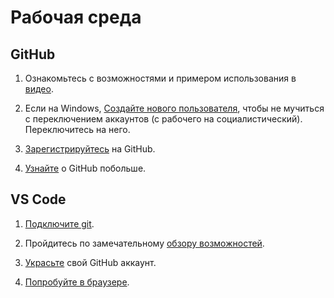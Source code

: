 # Рабочая среда

## GitHub
1. Ознакомьтесь с возможностями и примером использования в [видео](https://youtu.be/1B_EYsIx_p0).

1. Если на Windows, [Создайте нового пользователя](https://youtu.be/OVYFpZsi78Y), чтобы не мучиться с переключением аккаунтов (с рабочего на социалистический). Переключитесь на него.

1. [Зарегистрируйтесь](https://vertex-academy.com/tutorials/ru/kak-zaregistrirovatsya-na-`GitHub`/) на GitHub.

1. [Узнайте](https://youtu.be/uJJ8iWHIe8g) о GitHub побольше.

## VS Code
1. [Подключите git](https://youtu.be/P61d0FJJhiQ).

1. Пройдитесь по замечательному [обзору возможностей](https://www.youtube.com/watch?v=Y4ezhxE7HPw).

1. [Украсьте](https://www.youtube.com/watch?v=O8knJcn5b-w) свой GitHub аккаунт.

1. [Попробуйте в браузере](https://youtu.be/hz49T02Jqvs?t=277).